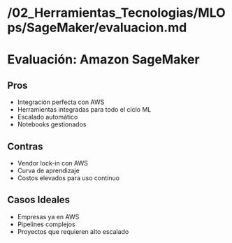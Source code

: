 # /02_Herramientas_Tecnologias/MLOps/SageMaker/evaluacion.md
# Evaluación: Amazon SageMaker

## Pros
- Integración perfecta con AWS
- Herramientas integradas para todo el ciclo ML
- Escalado automático
- Notebooks gestionados

## Contras
- Vendor lock-in con AWS
- Curva de aprendizaje
- Costos elevados para uso continuo

## Casos Ideales
- Empresas ya en AWS
- Pipelines complejos
- Proyectos que requieren alto escalado